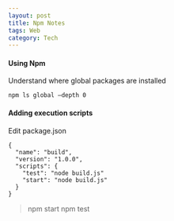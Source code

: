 ```yaml
---
layout: post
title: Npm Notes
tags: Web
category: Tech
---
```


#### Using Npm 

Understand where global packages are installed
 
~~~
npm ls global –depth 0
~~~

#### Adding execution scripts

Edit package.json

~~~
{
  "name": "build",
  "version": "1.0.0",
  "scripts": {
    "test": "node build.js"
    "start": "node build.js"
  }
}
~~~

> npm start
> npm test 
